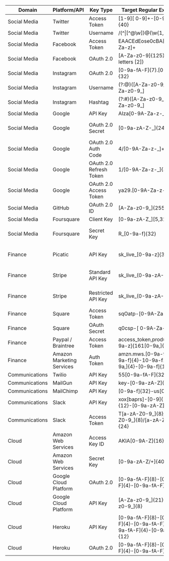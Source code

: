  Domain         	  |   Platform/API          	   |   Key Type           	      |   Target Regular Expression                                                   	  |   Source
-------------------|-----------------------------|-----------------------------|----------------------------------------------------------------------------------|-----------------------------------------------------------------------------------------
Social Media       |  Twitter               	    |  Access Token       	       |  [1-9][ 0-9]+-[0-9a-zA-Z]{40}                                                    |
Social Media       |  Twitter                    |  Username                   |  /(^\|[^@\w])@(\w{1,15})\b/                                                       |  https://stackoverflow.com/a/13398311
Social Media       |  Facebook              	    |  Access Token       	       |  EAACEdEose0cBA[0-9A-Za-z]+                                                      |
Social Media       |  Facebook              	    |  OAuth 2.0                  |  [A-Za-z0-9]{125} (counting letters [2])                                         |   https://developers.facebook.com/docs/facebook-login/access-tokens/
Social Media       |  Instagram             	    |  OAuth 2.0                  |  [0-9a-fA-F]{7}\.[0-9a-fA-F]{32}                                                 |   https://www.instagram.com/developer/authentication/
Social Media       |  Instagram                  |  Username                   |  (?:@)([A-Za-z0-9_](?:(?:[A-Za-z0-9_]|(?:\.(?!\.))){0,28}(?:[A-Za-z0-9_]))?)     |  https://blog.jstassen.com/2016/03/code-regex-for-instagram-username-and-hashtags/
Social Media       |  Instagram                  |  Hashtag                    |  (?:#)([A-Za-z0-9_](?:(?:[A-Za-z0-9_]|(?:\.(?!\.))){0,28}(?:[A-Za-z0-9_]))?)     |  https://blog.jstassen.com/2016/03/code-regex-for-instagram-username-and-hashtags/
Social Media       |  Google                     |  API Key            	       |  AIza[0-9A-Za-z-_]{35}                                                           |
Social Media       |  Google                     |  OAuth 2.0 Secret           |  [0-9a-zA-Z\-_]{24}                                                              |  https://www.ndss-symposium.org/wp-content/uploads/2019/02/ndss2019_04B-3_Meli_paper.pdf
Social Media       |  Google                     |  OAuth 2.0 Auth Code        |  4/[0-9A-Za-z\-_]+                                                               |  https://www.ndss-symposium.org/wp-content/uploads/2019/02/ndss2019_04B-3_Meli_paper.pdf
Social Media       |  Google                     |  OAuth 2.0 Refresh Token    |  1/[0-9A-Za-z\-_]{43}|1/[0-9A-Za-z\-_]{64}                                       |  https://www.ndss-symposium.org/wp-content/uploads/2019/02/ndss2019_04B-3_Meli_paper.pdf
Social Media       |  Google                     |  OAuth 2.0 Access Token     |  ya29\.[0-9A-Za-z\-_]+                                                           |  https://www.ndss-symposium.org/wp-content/uploads/2019/02/ndss2019_04B-3_Meli_paper.pdf
Social Media       |  GitHub                	    |  OAuth 2.0 ID               |  [A-Za-z0-9_]{255}                                                               |   https://developer.github.com/apps/building-oauth-apps/authorizing-oauth-apps/
Social Media       |  Foursquare            	    |  Client Key         	       |  [0-9a-zA-Z_][5,31]                                                              |
Social Media       |  Foursquare            	    |  Secret Key         	       |  R_[0-9a-f]{32}                                                                  |  https://www.ndss-symposium.org/wp-content/uploads/2019/02/ndss2019_04B-3_Meli_paper.pdf
Finance            |  Picatic               	    |  API Key            	       |  sk_live_[0-9a-z]{32}                                                            |  https://www.ndss-symposium.org/wp-content/uploads/2019/02/ndss2019_04B-3_Meli_paper.pdf
Finance            |  Stripe                	    |  Standard API Key   	       |  sk_live_(0-9a-zA-Z]{24}                                                         |  https://www.ndss-symposium.org/wp-content/uploads/2019/02/ndss2019_04B-3_Meli_paper.pdf
Finance            |  Stripe                	    |  Restricted API Key 	       |  sk_live_(0-9a-zA-Z]{24}                                                         |  https://www.ndss-symposium.org/wp-content/uploads/2019/02/ndss2019_04B-3_Meli_paper.pdf
Finance            |  Square                     |  Access Token       	       |  sqOatp-[0-9A-Za-z\-_]{22}                                                       |
Finance            |  Square                     |  OAuth Secret       	       |  q0csp-[ 0-9A-Za-z\-_]{43}                                                       |
Finance            |  Paypal / Braintree    	    |  Access Token       	       |  access_token\,production\$[0-9a-z]{161[0-9a,]{32}                               |
Finance            |  Amazon Marketing Services  |  Auth Token         	       |  amzn\.mws\.[0-9a-f]{8}-[0-9a-f]{4}-10-9a-f1{4}-[0-9a,]{4}-[0-9a-f]{12}          |
Communications     |  Twilio                	    |  API Key            	       |  55[0-9a-fA-F]{32}                                                               |
Communications     |  MailGun               	    |  API Key            	       |  key-[0-9a-zA-Z]{32}                                                             |
Communications     |  MailChimp             	    |  API Key            	       |  [0-9a-f]{32}-us[0-9]{1,2}                                                       |
Communications     |  Slack                 	    |  API Key            	       |  xox[baprs]-[0-9]{12}-[0-9]{12}-[0-9a-zA-Z]{24}                                  |
Communications     |  Slack                 	    |  Access Token            	  |  T[a-zA-Z0-9_]{8}/B[a-zA-Z0-9_]{8}/[a-zA-Z0-9_]{24}                              |  https://hooks.slack.com/services/T[a-zA-Z0-9_]{8}/B[a-zA-Z0-9_]{8}/[a-zA-Z0-9_]{24}
Cloud              |  Amazon Web Services   	    |  Access Key ID      	       |  AKIA[0-9A-Z]{16}                                                                |
Cloud              |  Amazon Web Services   	    |  Secret Key         	       |  [0-9a-zA-Z/+]{40}                                                               |
Cloud              |  Google Cloud Platform      |  OAuth 2.0                  |  [0-9a-fA-F]{8}-[0-9a-fA-F]{4}-[0-9a-fA-F]{12}                                   |
Cloud              |  Google Cloud Platform      |  API Key                    |  [A-Za-z0-9_]{21}--[A-Za-z0-9_]{8}                                               |
Cloud              |  Heroku                	    |  API Key                    |  [0-9a-fA-F]{8}-[0-9a-fA-F]{4}-[0-9a-fA-F]{4}-[0-9a-fA-F]{4}-[0-9a-fA-F]{12}     |  https://devcenter.heroku.com/articles/platform-api-quickstart
Cloud              |  Heroku                	    |  OAuth 2.0                  |  [0-9a-fA-F]{8}-[0-9a-fA-F]{4}-[0-9a-fA-F]{12}                                   |

